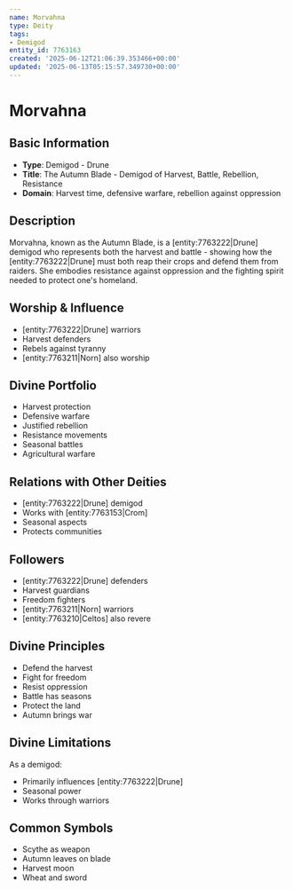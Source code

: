 ```yaml
---
name: Morvahna
type: Deity
tags:
- Demigod
entity_id: 7763163
created: '2025-06-12T21:06:39.353466+00:00'
updated: '2025-06-13T05:15:57.349730+00:00'
---
```


# Morvahna

## Basic Information
- **Type**: Demigod - Drune
- **Title**: The Autumn Blade - Demigod of Harvest, Battle, Rebellion, Resistance
- **Domain**: Harvest time, defensive warfare, rebellion against oppression

## Description
Morvahna, known as the Autumn Blade, is a [entity:7763222|Drune] demigod who represents both the harvest and battle - showing how the [entity:7763222|Drune] must both reap their crops and defend them from raiders. She embodies resistance against oppression and the fighting spirit needed to protect one's homeland.

## Worship & Influence
- [entity:7763222|Drune] warriors
- Harvest defenders
- Rebels against tyranny
- [entity:7763211|Norn] also worship

## Divine Portfolio
- Harvest protection
- Defensive warfare
- Justified rebellion
- Resistance movements
- Seasonal battles
- Agricultural warfare

## Relations with Other Deities
- [entity:7763222|Drune] demigod
- Works with [entity:7763153|Crom]
- Seasonal aspects
- Protects communities

## Followers
- [entity:7763222|Drune] defenders
- Harvest guardians
- Freedom fighters
- [entity:7763211|Norn] warriors
- [entity:7763210|Celtos] also revere

## Divine Principles
- Defend the harvest
- Fight for freedom
- Resist oppression
- Battle has seasons
- Protect the land
- Autumn brings war

## Divine Limitations
As a demigod:
- Primarily influences [entity:7763222|Drune]
- Seasonal power
- Works through warriors

## Common Symbols
- Scythe as weapon
- Autumn leaves on blade
- Harvest moon
- Wheat and sword